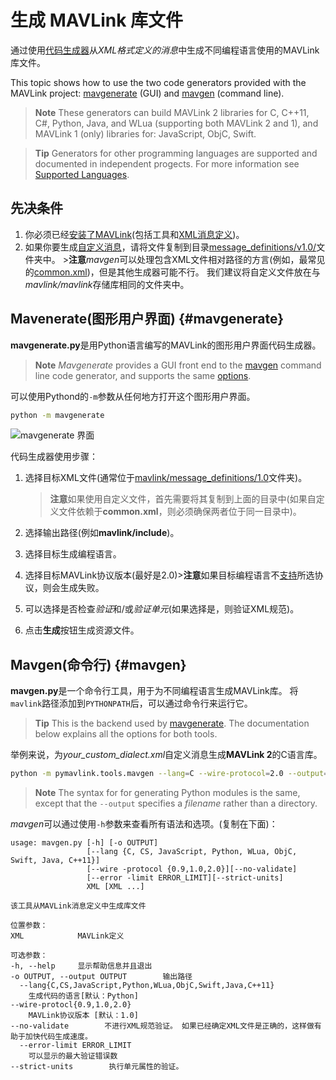 # 生成 MAVLink 库文件

通过使用[代码生成器](../messages/README.md)从*XML格式定义的消息*中生成不同编程语言使用的MAVLink库文件。

This topic shows how to use the two code generators provided with the MAVLink project: [mavgenerate](#mavgenerate) (GUI) and [mavgen](#mavgen) (command line).

> **Note** These generators can build MAVLink 2 libraries for C, C++11, C#, Python, Java, and WLua (supporting both MAVLink 2 and 1), and MAVLink 1 (only) libraries for: JavaScript, ObjC, Swift.

<span></span>

> **Tip** Generators for other programming languages are supported and documented in independent progects. For more information see [Supported Languages](../README.md#supported_languages).

## 先决条件

1. 你必须已经[安装了MAVLink](../getting_started/installation.md)(包括工具和[XML消息定义](../messages/README.md))。
2. 如果你要生成[自定义消息](../messages/README.md#dialects)，请将文件复制到目录[message_definitions/v1.0/](https://github.com/mavlink/mavlink/tree/master/message_definitions/v1.0)文件夹中。 >**注意***mavgen*可以处理包含XML文件相对路径的方言(例如，最常见的[common.xml](../messages/common.md))，但是其他生成器可能不行。 我们建议将自定义文件放在与*mavlink/mavlink*存储库相同的文件夹中。

## Mavenerate(图形用户界面) {#mavgenerate}

**mavgenerate.py**是用Python语言编写的MAVLink的图形用户界面代码生成器。

> **Note** *Mavgenerate* provides a GUI front end to the [mavgen](#mavgen) command line code generator, and supports the same [options](#mavgen_options).

可以使用Pythond的`-m`参数从任何地方打开这个图形用户界面。

```sh
python -m mavgenerate
```

![mavgenerate 界面](../../assets/mavgen/mavlink_generator.png)

代码生成器使用步骤：

1. 选择目标XML文件(通常位于[mavlink/message_definitions/1.0](https://github.com/mavlink/mavlink/tree/master/message_definitions/1.0)文件夹)。
    
    > **注意**如果使用自定义文件，首先需要将其复制到上面的目录中(如果自定义文件依赖于**common.xml**，则必须确保两者位于同一目录中)。

2. 选择输出路径(例如**mavlink/include**)。

3. 选择目标生成编程语言。
4. 选择目标MAVLink协议版本(最好是2.0)>**注意**如果目标编程语言不[支持](../README.md#supported_languages)所选协议，则会生成失败。
5. 可以选择是否检查*验证*和/或*验证单元*(如果选择是，则验证XML规范)。
6. 点击**生成**按钮生成资源文件。

## Mavgen(命令行) {#mavgen}

**mavgen.py**是一个命令行工具，用于为不同编程语言生成MAVLink库。 将`mavlink`路径添加到`PYTHONPATH`后，可以通过命令行来运行它。

> **Tip** This is the backend used by [mavgenerate](#mavgenerate). The documentation below explains all the options for both tools.

举例来说，为*your_custom_dialect.xml*自定义消息生成**MAVLink 2**的C语言库。

```sh
python -m pymavlink.tools.mavgen --lang=C --wire-protocol=2.0 --output=generated/include/mavlink/v2.0 message_definitions/v1.0/your_custom_dialect.xml
```

> **Note** The syntax for for generating Python modules is the same, except that the `--output` specifies a *filename* rather than a directory. <!-- https://github.com/ArduPilot/pymavlink/issues/203 -->

<span id="mavgen_options"></span>
*mavgen*可以通过使用`-h`参数来查看所有语法和选项。(复制在下面)：

    usage: mavgen.py [-h] [-o OUTPUT]
                     [--lang {C, CS, JavaScript, Python, WLua, ObjC, Swift, Java, C++11}]
                     [--wire -protocol {0.9,1.0,2.0}][--no-validate]
                     [--error -limit ERROR_LIMIT][--strict-units]
                     XML [XML ...]
    
    该工具从MAVLink消息定义中生成库文件
    
    位置参数：
    XML            MAVLink定义
    
    可选参数：
    -h, --help     显示帮助信息并且退出
    -o OUTPUT, --output OUTPUT        输出路径
      --lang{C,CS,JavaScript,Python,WLua,ObjC,Swift,Java,C++11}
        生成代码的语言[默认：Python]
    --wire-protocl{0.9,1.0,2.0}
        MAVLink协议版本 [默认：1.0]
    --no-validate        不进行XML规范验证。 如果已经确定XML文件是正确的，这样做有助于加快代码生成速度。
      --error-limit ERROR_LIMIT
        可以显示的最大验证错误数
    --strict-units        执行单元属性的验证。